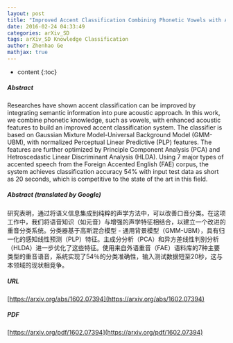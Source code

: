 ```yaml
---
layout: post
title: "Improved Accent Classification Combining Phonetic Vowels with Acoustic Features"
date: 2016-02-24 04:33:49
categories: arXiv_SD
tags: arXiv_SD Knowledge Classification
author: Zhenhao Ge
mathjax: true
---
```


* content
{:toc}

##### Abstract
Researches have shown accent classification can be improved by integrating semantic information into pure acoustic approach. In this work, we combine phonetic knowledge, such as vowels, with enhanced acoustic features to build an improved accent classification system. The classifier is based on Gaussian Mixture Model-Universal Background Model (GMM-UBM), with normalized Perceptual Linear Predictive (PLP) features. The features are further optimized by Principle Component Analysis (PCA) and Hetroscedastic Linear Discriminant Analysis (HLDA). Using 7 major types of accented speech from the Foreign Accented English (FAE) corpus, the system achieves classification accuracy 54% with input test data as short as 20 seconds, which is competitive to the state of the art in this field.

##### Abstract (translated by Google)
研究表明，通过将语义信息集成到纯粹的声学方法中，可以改善口音分类。在这项工作中，我们将语音知识（如元音）与增强的声学特征相结合，以建立一个改进的重音分类系统。分类器基于高斯混合模型 - 通用背景模型（GMM-UBM），具有归一化的感知线性预测（PLP）特征。主成分分析（PCA）和异方差线性判别分析（HLDA）进一步优化了这些特征。使用来自外语重音（FAE）语料库的7种主要类型的重音语音，系统实现了54％的分类准确性，输入测试数据短至20秒，这与本领域的现状相竞争。

##### URL
[https://arxiv.org/abs/1602.07394](https://arxiv.org/abs/1602.07394)

##### PDF
[https://arxiv.org/pdf/1602.07394](https://arxiv.org/pdf/1602.07394)

